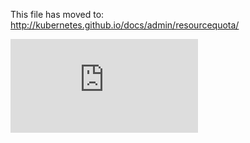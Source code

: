 <!-- BEGIN MUNGE: UNVERSIONED_WARNING -->


<!-- END MUNGE: UNVERSIONED_WARNING -->

This file has moved to: http://kubernetes.github.io/docs/admin/resourcequota/




<!-- BEGIN MUNGE: IS_VERSIONED -->
<!-- TAG IS_VERSIONED -->
<!-- END MUNGE: IS_VERSIONED -->


<!-- BEGIN MUNGE: GENERATED_ANALYTICS -->
[![Analytics](https://kubernetes-site.appspot.com/UA-36037335-10/GitHub/docs/user-guide/resourcequota/README.md?pixel)]()
<!-- END MUNGE: GENERATED_ANALYTICS -->
